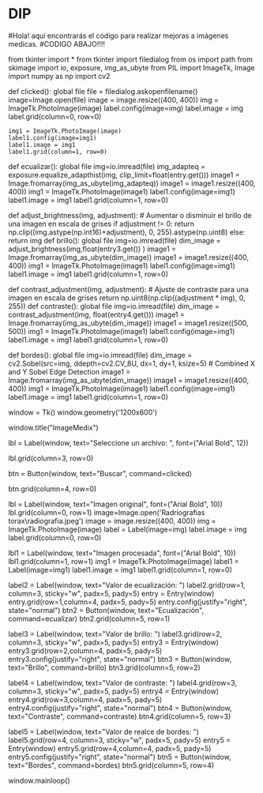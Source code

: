 # DIP
#Hola! aquí encontrarás el código para realizar mejoras a imágenes medicas. 
#CODIGO ABAJO!!!!

from tkinter import *
from tkinter import filedialog
from os import path
from skimage import io, exposure, img_as_ubyte
from PIL import ImageTk, Image
import numpy as np
import cv2 

def clicked():
    global file
    file = filedialog.askopenfilename()
    image=Image.open(file)
    image = image.resize((400, 400)) 
    img = ImageTk.PhotoImage(image)
    label.config(image=img)
    label.image = img 
    label.grid(column=0, row=0)
     
    img1 = ImageTk.PhotoImage(image)
    label1.config(image=img1)
    label1.image = img1 
    label1.grid(column=1, row=0)
    
def ecualizar():
    global file
    img=io.imread(file)
    img_adapteq = exposure.equalize_adapthist(img, clip_limit=float(entry.get()))
    image1 = Image.fromarray(img_as_ubyte(img_adapteq))
    image1 = image1.resize((400, 400)) 
    img1 = ImageTk.PhotoImage(image1)
    label1.config(image=img1)
    label1.image = img1 
    label1.grid(column=1, row=0)


def adjust_brightness(img, adjustment): # Aumentar o disminuir el brillo de una imagen en escala de grises
    if adjustment != 0:
        return np.clip((img.astype(np.int16)+adjustment), 0, 255).astype(np.uint8)
    else:
        return img
def brillo():
    global file
    img=io.imread(file)
    dim_image = adjust_brightness(img,float(entry3.get()) )
    image1 = Image.fromarray(img_as_ubyte(dim_image))
    image1 = image1.resize((400, 400)) 
    img1 = ImageTk.PhotoImage(image1)
    label1.config(image=img1)
    label1.image = img1 
    label1.grid(column=1, row=0)


def contrast_adjustment(img, adjustment): # Ajuste de contraste para una imagen en escala de grises
    return np.uint8(np.clip((adjustment * img), 0, 255))
def contraste():
    global file
    img=io.imread(file)
    dim_image = contrast_adjustment(img, float(entry4.get()))
    image1 = Image.fromarray(img_as_ubyte(dim_image))
    image1 = image1.resize((500, 500)) 
    img1 = ImageTk.PhotoImage(image1)
    label1.config(image=img1)
    label1.image = img1 
    label1.grid(column=1, row=0)



def bordes():
    global file
    img=io.imread(file)
    dim_image  = cv2.Sobel(src=img, ddepth=cv2.CV_8U, dx=1, dy=1, ksize=5) # Combined X and Y Sobel Edge Detection
    image1 = Image.fromarray(img_as_ubyte(dim_image))
    image1 = image1.resize((400, 400)) 
    img1 = ImageTk.PhotoImage(image1)
    label1.config(image=img1)
    label1.image = img1 
    label1.grid(column=1, row=0)

window = Tk()
window.geometry('1200x600')

window.title("ImageMedix")

lbl = Label(window, text="Seleccione un archivo: ", font=("Arial Bold", 12))

lbl.grid(column=3, row=0)

btn = Button(window, text="Buscar", command=clicked)

btn.grid(column=4, row=0)

lbl = Label(window, text="Imagen original", font=("Arial Bold", 10))
lbl.grid(column=0, row=1)
image=Image.open('Radriografias torax\\radiografia.jpeg')
image = image.resize((400, 400)) 
img = ImageTk.PhotoImage(image)
label = Label(image=img)
label.image = img 
label.grid(column=0, row=0)

lbl1 = Label(window, text="Imagen procesada", font=("Arial Bold", 10))
lbl1.grid(column=1, row=1)
img1 = ImageTk.PhotoImage(image)
label1 = Label(image=img1)
label1.image = img1 
label1.grid(column=1, row=0)

label2 = Label(window, text="Valor de ecualización: ")
label2.grid(row=1, column=3, sticky="w", padx=5, pady=5)
entry = Entry(window)
entry.grid(row=1,column=4, padx=5, pady=5)
entry.config(justify="right", state="normal")
btn2 = Button(window, text="Ecualización", command=ecualizar)
btn2.grid(column=5, row=1)



label3 = Label(window, text="Valor de brillo: ")
label3.grid(row=2, column=3, sticky="w", padx=5, pady=5)
entry3 = Entry(window)
entry3.grid(row=2,column=4, padx=5, pady=5)
entry3.config(justify="right", state="normal")
btn3 = Button(window, text="Brillo", command=brillo)
btn3.grid(column=5, row=2)



label4 = Label(window, text="Valor de contraste: ")
label4.grid(row=3, column=3, sticky="w", padx=5, pady=5)
entry4 = Entry(window)
entry4.grid(row=3,column=4, padx=5, pady=5)
entry4.config(justify="right", state="normal")
btn4 = Button(window, text="Contraste", command=contraste)
btn4.grid(column=5, row=3)




label5 = Label(window, text="Valor de realce de bordes: ")
label5.grid(row=4, column=3, sticky="w", padx=5, pady=5)
entry5 = Entry(window)
entry5.grid(row=4,column=4, padx=5, pady=5)
entry5.config(justify="right", state="normal")
btn5 = Button(window, text="Bordes", command=bordes)
btn5.grid(column=5, row=4)


window.mainloop()

